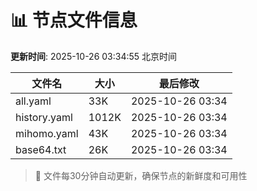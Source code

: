 # 📊 节点文件信息

**更新时间**: 2025-10-26 03:34:55 北京时间

| 文件名 | 大小 | 最后修改 |
|--------|------|----------|
| all.yaml | 33K | 2025-10-26 03:34 |
| history.yaml | 1012K | 2025-10-26 03:34 |
| mihomo.yaml | 43K | 2025-10-26 03:34 |
| base64.txt | 26K | 2025-10-26 03:34 |

> 🔄 文件每30分钟自动更新，确保节点的新鲜度和可用性
